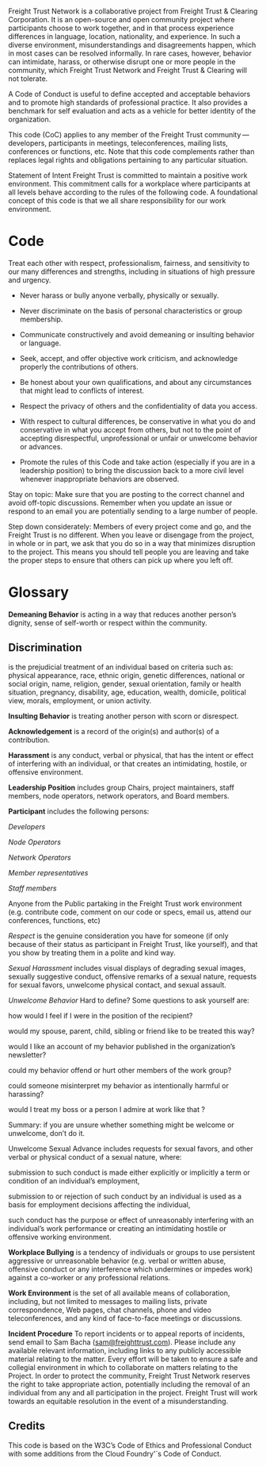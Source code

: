 # 

Freight Trust Network is a collaborative project from Freight Trust &
Clearing Corporation. It is an open-source and open community project
where participants choose to work together, and in that process
experience differences in language, location, nationality, and
experience. In such a diverse environment, misunderstandings and
disagreements happen, which in most cases can be resolved informally. In
rare cases, however, behavior can intimidate, harass, or otherwise
disrupt one or more people in the community, which Freight Trust Network
and Freight Trust & Clearing will not tolerate.

A Code of Conduct is useful to define accepted and acceptable behaviors
and to promote high standards of professional practice. It also provides
a benchmark for self evaluation and acts as a vehicle for better
identity of the organization.

This code (CoC) applies to any member of the Freight Trust
community — developers, participants in meetings, teleconferences,
mailing lists, conferences or functions, etc. Note that this code
complements rather than replaces legal rights and obligations pertaining
to any particular situation.

Statement of Intent Freight Trust is committed to maintain a positive
work environment. This commitment calls for a workplace where
participants at all levels behave according to the rules of the
following code. A foundational concept of this code is that we all share
responsibility for our work environment.

# Code

Treat each other with respect, professionalism, fairness, and
sensitivity to our many differences and strengths, including in
situations of high pressure and urgency.

  - Never harass or bully anyone verbally, physically or sexually.

  - Never discriminate on the basis of personal characteristics or group
    membership.

  - Communicate constructively and avoid demeaning or insulting behavior
    or language.

  - Seek, accept, and offer objective work criticism, and acknowledge
    properly the contributions of others.

  - Be honest about your own qualifications, and about any circumstances
    that might lead to conflicts of interest.

  - Respect the privacy of others and the confidentiality of data you
    access.

  - With respect to cultural differences, be conservative in what you do
    and conservative in what you accept from others, but not to the
    point of accepting disrespectful, unprofessional or unfair or
    unwelcome behavior or advances.

  - Promote the rules of this Code and take action (especially if you
    are in a leadership position) to bring the discussion back to a more
    civil level whenever inappropriate behaviors are observed.

Stay on topic: Make sure that you are posting to the correct channel and
avoid off-topic discussions. Remember when you update an issue or
respond to an email you are potentially sending to a large number of
people.

Step down considerately: Members of every project come and go, and the
Freight Trust is no different. When you leave or disengage from the
project, in whole or in part, we ask that you do so in a way that
minimizes disruption to the project. This means you should tell people
you are leaving and take the proper steps to ensure that others can pick
up where you left off.

# Glossary

**Demeaning Behavior** is acting in a way that reduces another person’s
dignity, sense of self-worth or respect within the community.

## Discrimination

is the prejudicial treatment of an individual based on criteria such as:
physical appearance, race, ethnic origin, genetic differences, national
or social origin, name, religion, gender, sexual orientation, family or
health situation, pregnancy, disability, age, education, wealth,
domicile, political view, morals, employment, or union activity.

**Insulting Behavior** is treating another person with scorn or
disrespect.

**Acknowledgement** is a record of the origin(s) and author(s) of a
contribution.

**Harassment** is any conduct, verbal or physical, that has the intent
or effect of interfering with an individual, or that creates an
intimidating, hostile, or offensive environment.

**Leadership Position** includes group Chairs, project maintainers,
staff members, node operators, network operators, and Board members.

**Participant** includes the following persons:

*Developers*

*Node Operators*

*Network Operators*

*Member representatives*

*Staff members*

Anyone from the Public partaking in the Freight Trust work environment
(e.g. contribute code, comment on our code or specs, email us, attend
our conferences, functions, etc)

*Respect* is the genuine consideration you have for someone (if only
because of their status as participant in Freight Trust, like yourself),
and that you show by treating them in a polite and kind way.

*Sexual Harassment* includes visual displays of degrading sexual images,
sexually suggestive conduct, offensive remarks of a sexual nature,
requests for sexual favors, unwelcome physical contact, and sexual
assault.

*Unwelcome Behavior* Hard to define? Some questions to ask yourself are:

how would I feel if I were in the position of the recipient?

would my spouse, parent, child, sibling or friend like to be treated
this way?

would I like an account of my behavior published in the organization’s
newsletter?

could my behavior offend or hurt other members of the work group?

could someone misinterpret my behavior as intentionally harmful or
harassing?

would I treat my boss or a person I admire at work like that ?

Summary: if you are unsure whether something might be welcome or
unwelcome, don’t do it.

Unwelcome Sexual Advance includes requests for sexual favors, and other
verbal or physical conduct of a sexual nature, where:

submission to such conduct is made either explicitly or implicitly a
term or condition of an individual’s employment,

submission to or rejection of such conduct by an individual is used as a
basis for employment decisions affecting the individual,

such conduct has the purpose or effect of unreasonably interfering with
an individual’s work performance or creating an intimidating hostile or
offensive working environment.

**Workplace Bullying** is a tendency of individuals or groups to use
persistent aggressive or unreasonable behavior (e.g. verbal or written
abuse, offensive conduct or any interference which undermines or impedes
work) against a co-worker or any professional relations.

**Work Environment** is the set of all available means of collaboration,
including, but not limited to messages to mailing lists, private
correspondence, Web pages, chat channels, phone and video
teleconferences, and any kind of face-to-face meetings or discussions.

**Incident Procedure** To report incidents or to appeal reports of
incidents, send email to Sam Bacha (<sam@freighttrust.com>). Please
include any available relevant information, including links to any
publicly accessible material relating to the matter. Every effort will
be taken to ensure a safe and collegial environment in which to
collaborate on matters relating to the Project. In order to protect the
community, Freight Trust Network reserves the right to take appropriate
action, potentially including the removal of an individual from any and
all participation in the project. Freight Trust will work towards an
equitable resolution in the event of a misunderstanding.

## Credits

This code is based on the W3C’s Code of Ethics and Professional Conduct
with some additions from the Cloud Foundry'\`s Code of Conduct.
